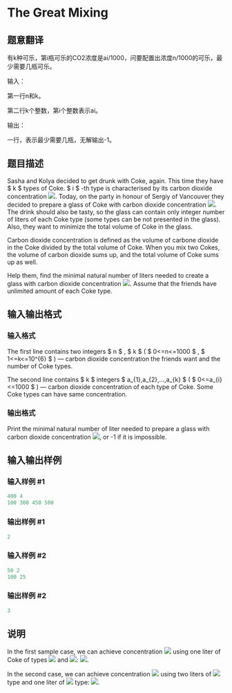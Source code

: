 # The Great Mixing

## 题意翻译

有k种可乐，第i瓶可乐的CO2浓度是ai/1000，问要配置出浓度n/1000的可乐，最少需要几瓶可乐。

输入：

第一行n和k。

第二行k个整数，第i个整数表示ai。

输出：

一行，表示最少需要几瓶，无解输出-1。

## 题目描述

Sasha and Kolya decided to get drunk with Coke, again. This time they have $ k $ types of Coke. $ i $ -th type is characterised by its carbon dioxide concentration ![](https://cdn.luogu.com.cn/upload/vjudge_pic/CF788C/e1c7e5030c197d01ff231112151d3da349759c26.png). Today, on the party in honour of Sergiy of Vancouver they decided to prepare a glass of Coke with carbon dioxide concentration ![](https://cdn.luogu.com.cn/upload/vjudge_pic/CF788C/cf824d7bd7455690f355c377fa2d0f87b9cfce24.png). The drink should also be tasty, so the glass can contain only integer number of liters of each Coke type (some types can be not presented in the glass). Also, they want to minimize the total volume of Coke in the glass.

Carbon dioxide concentration is defined as the volume of carbone dioxide in the Coke divided by the total volume of Coke. When you mix two Cokes, the volume of carbon dioxide sums up, and the total volume of Coke sums up as well.

Help them, find the minimal natural number of liters needed to create a glass with carbon dioxide concentration ![](https://cdn.luogu.com.cn/upload/vjudge_pic/CF788C/cf824d7bd7455690f355c377fa2d0f87b9cfce24.png). Assume that the friends have unlimited amount of each Coke type.

## 输入输出格式

### 输入格式

The first line contains two integers $ n $ , $ k $ ( $ 0<=n<=1000 $ , $ 1<=k<=10^{6} $ ) — carbon dioxide concentration the friends want and the number of Coke types.

The second line contains $ k $ integers $ a_{1},a_{2},...,a_{k} $ ( $ 0<=a_{i}<=1000 $ ) — carbon dioxide concentration of each type of Coke. Some Coke types can have same concentration.

### 输出格式

Print the minimal natural number of liter needed to prepare a glass with carbon dioxide concentration ![](https://cdn.luogu.com.cn/upload/vjudge_pic/CF788C/cf824d7bd7455690f355c377fa2d0f87b9cfce24.png), or -1 if it is impossible.

## 输入输出样例

### 输入样例 #1

```cpp
400 4
100 300 450 500

```
### 输出样例 #1

```cpp
2

```
### 输入样例 #2

```cpp
50 2
100 25

```
### 输出样例 #2

```cpp
3

```
## 说明

In the first sample case, we can achieve concentration ![](https://cdn.luogu.com.cn/upload/vjudge_pic/CF788C/53c0c0e0841a7863e5e41d3ae6109fc13a9793f0.png) using one liter of Coke of types ![](https://cdn.luogu.com.cn/upload/vjudge_pic/CF788C/da8eb2670aa7e9cd04451ad3d364dcfa7808ce21.png) and ![](https://cdn.luogu.com.cn/upload/vjudge_pic/CF788C/58f5368f174695d4a9676aa063eb233c189ffbac.png): ![](https://cdn.luogu.com.cn/upload/vjudge_pic/CF788C/9c80a149431da6c85f5bf624aec9db77964b8cd4.png).

In the second case, we can achieve concentration ![](https://cdn.luogu.com.cn/upload/vjudge_pic/CF788C/963e89a320201d0d065c93114d2e7ec46c38edca.png) using two liters of ![](https://cdn.luogu.com.cn/upload/vjudge_pic/CF788C/37018a685b28e11b8bb14963b061142acb08a0ad.png) type and one liter of ![](https://cdn.luogu.com.cn/upload/vjudge_pic/CF788C/651b259754ff1d1b6742b5c61d5d87e9e1ce4261.png) type: ![](https://cdn.luogu.com.cn/upload/vjudge_pic/CF788C/527baa6d1f1947adca91a049754dca2254588380.png).

